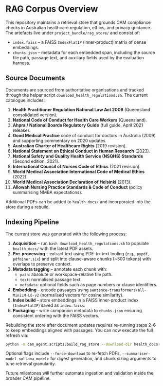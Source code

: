 # RAG Corpus Overview

This repository maintains a retrieval store that grounds CAM compliance checks in Australian healthcare regulation, ethics, and privacy guidance. The artefacts live under `project_bundle/rag_store/` and consist of:

- `index.faiss` – a FAISS `IndexFlatIP` (inner-product) matrix of dense embeddings.
- `chunks.json` – metadata for each embedded span, including the source file path, passage text, and auxiliary fields used by the evaluation harness.

## Source Documents

Documents are sourced from authoritative organisations and tracked through the helper script `download_health_regulations.sh`. The current catalogue includes:

1. **Health Practitioner Regulation National Law Act 2009** (Queensland consolidated version).
2. **National Code of Conduct for Health Care Workers** (Queensland).
3. **Ahpra / National Boards Regulatory Guide** (full guide, April 2021 release).
4. **Good Medical Practice** code of conduct for doctors in Australia (2009) and supporting commentary on 2020 updates.
5. **Australian Charter of Healthcare Rights** (2019 revision).
6. **National Statement on Ethical Conduct in Human Research** (2023).
7. **National Safety and Quality Health Service (NSQHS) Standards** (Second edition, 2021).
8. **International Council of Nurses Code of Ethics** (2021 revision).
9. **World Medical Association International Code of Medical Ethics** (2022).
10. **World Medical Association Declaration of Helsinki** (2013).
11. **Allowah Nursing Practice Standards & Code of Conduct** (policy summarising NMBA expectations).

Additional PDFs can be added to `health_docs/` and incorporated into the store during a rebuild.

## Indexing Pipeline

The current store was generated with the following process:

1. **Acquisition** – run `bash download_health_regulations.sh` to populate `health_docs/` with the latest PDF assets.
2. **Pre-processing** – extract text using PDF-to-text tooling (e.g., `pypdf`, `pdfminer.six`) and split into clause-aware chunks (~500 tokens) with overlaps to preserve context.
3. **Metadata tagging** – annotate each chunk with:
   - `path`: absolute or workspace-relative file path.
   - `text`: normalised passage text.
   - `metadata`: optional fields such as page numbers or clause identifiers.
4. **Embedding** – encode passages using `sentence-transformers/all-MiniLM-L6-v2` (normalised vectors for cosine similarity).
5. **Index build** – store embeddings in a FAISS inner-product index (`IndexFlatIP`) saved as `index.faiss`.
6. **Packaging** – write companion metadata to `chunks.json` ensuring consistent ordering with the FAISS vectors.

Rebuilding the store after document updates requires re-running steps 2–6 to keep embeddings aligned with passages. You can now execute the full refresh via:

```bash
python -m cam_agent.scripts.build_rag_store --download-dir health_docs --store-dir project_bundle/rag_store
```

Optional flags include `--force-download` to re-fetch PDFs, `--summariser-model <ollama-model>` for digest generation, and chunk sizing arguments to tune retrieval granularity.

Future milestones will further automate ingestion and validation inside the broader CAM pipeline.
